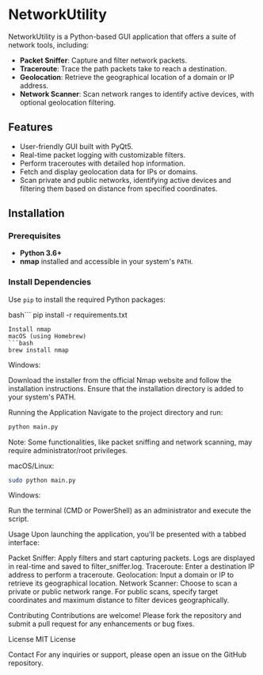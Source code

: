 # NetworkUtility

NetworkUtility is a Python-based GUI application that offers a suite of network tools, including:

- **Packet Sniffer**: Capture and filter network packets.
- **Traceroute**: Trace the path packets take to reach a destination.
- **Geolocation**: Retrieve the geographical location of a domain or IP address.
- **Network Scanner**: Scan network ranges to identify active devices, with optional geolocation filtering.

## **Features**

- User-friendly GUI built with PyQt5.
- Real-time packet logging with customizable filters.
- Perform traceroutes with detailed hop information.
- Fetch and display geolocation data for IPs or domains.
- Scan private and public networks, identifying active devices and filtering them based on distance from specified coordinates.

## **Installation**

### **Prerequisites**

- **Python 3.6+**
- **nmap** installed and accessible in your system's `PATH`.

### **Install Dependencies**

Use `pip` to install the required Python packages:

bash```
pip install -r requirements.txt
```
Install nmap
macOS (using Homebrew)
```bash
brew install nmap
```
Windows:

Download the installer from the official Nmap website and follow the installation instructions. Ensure that the installation directory is added to your system's PATH.

Running the Application
Navigate to the project directory and run:

```bash
python main.py
```
Note: Some functionalities, like packet sniffing and network scanning, may require administrator/root privileges.

macOS/Linux:

```bash
sudo python main.py
```
Windows:

Run the terminal (CMD or PowerShell) as an administrator and execute the script.

Usage
Upon launching the application, you'll be presented with a tabbed interface:

Packet Sniffer: Apply filters and start capturing packets. Logs are displayed in real-time and saved to filter_sniffer.log.
Traceroute: Enter a destination IP address to perform a traceroute.
Geolocation: Input a domain or IP to retrieve its geographical location.
Network Scanner: Choose to scan a private or public network range. For public scans, specify target coordinates and maximum distance to filter devices geographically.

Contributing
Contributions are welcome! Please fork the repository and submit a pull request for any enhancements or bug fixes.

License
MIT License

Contact
For any inquiries or support, please open an issue on the GitHub repository.
